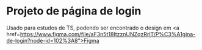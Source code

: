 # Projeto de página de login
Usado para estudos de TS, podendo ser encontrado o design em <a href=https://www.figma.com/file/aF3n5t18ItzznUNZqzRrlT/P%C3%A1gina-de-login?node-id=102%3A8">Figma</a>

